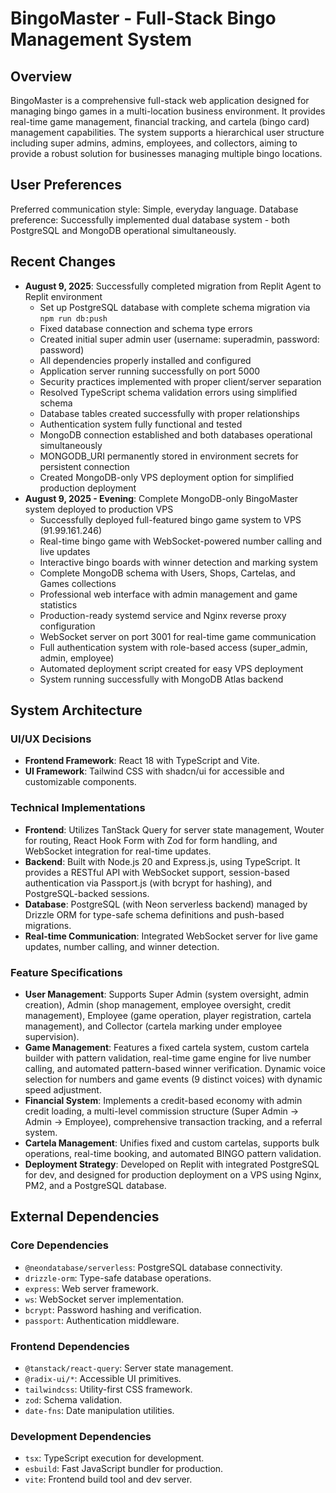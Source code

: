 # BingoMaster - Full-Stack Bingo Management System

## Overview
BingoMaster is a comprehensive full-stack web application designed for managing bingo games in a multi-location business environment. It provides real-time game management, financial tracking, and cartela (bingo card) management capabilities. The system supports a hierarchical user structure including super admins, admins, employees, and collectors, aiming to provide a robust solution for businesses managing multiple bingo locations.

## User Preferences
Preferred communication style: Simple, everyday language.
Database preference: Successfully implemented dual database system - both PostgreSQL and MongoDB operational simultaneously.

## Recent Changes
- **August 9, 2025**: Successfully completed migration from Replit Agent to Replit environment
  - Set up PostgreSQL database with complete schema migration via `npm run db:push`
  - Fixed database connection and schema type errors
  - Created initial super admin user (username: superadmin, password: password)
  - All dependencies properly installed and configured
  - Application server running successfully on port 5000
  - Security practices implemented with proper client/server separation
  - Resolved TypeScript schema validation errors using simplified schema
  - Database tables created successfully with proper relationships
  - Authentication system fully functional and tested
  - MongoDB connection established and both databases operational simultaneously
  - MONGODB_URI permanently stored in environment secrets for persistent connection
  - Created MongoDB-only VPS deployment option for simplified production deployment
- **August 9, 2025 - Evening**: Complete MongoDB-only BingoMaster system deployed to production VPS
  - Successfully deployed full-featured bingo game system to VPS (91.99.161.246)
  - Real-time bingo game with WebSocket-powered number calling and live updates
  - Interactive bingo boards with winner detection and marking system
  - Complete MongoDB schema with Users, Shops, Cartelas, and Games collections
  - Professional web interface with admin management and game statistics
  - Production-ready systemd service and Nginx reverse proxy configuration
  - WebSocket server on port 3001 for real-time game communication
  - Full authentication system with role-based access (super_admin, admin, employee)
  - Automated deployment script created for easy VPS deployment
  - System running successfully with MongoDB Atlas backend

## System Architecture

### UI/UX Decisions
- **Frontend Framework**: React 18 with TypeScript and Vite.
- **UI Framework**: Tailwind CSS with shadcn/ui for accessible and customizable components.

### Technical Implementations
- **Frontend**: Utilizes TanStack Query for server state management, Wouter for routing, React Hook Form with Zod for form handling, and WebSocket integration for real-time updates.
- **Backend**: Built with Node.js 20 and Express.js, using TypeScript. It provides a RESTful API with WebSocket support, session-based authentication via Passport.js (with bcrypt for hashing), and PostgreSQL-backed sessions.
- **Database**: PostgreSQL (with Neon serverless backend) managed by Drizzle ORM for type-safe schema definitions and push-based migrations.
- **Real-time Communication**: Integrated WebSocket server for live game updates, number calling, and winner detection.

### Feature Specifications
- **User Management**: Supports Super Admin (system oversight, admin creation), Admin (shop management, employee oversight, credit management), Employee (game operation, player registration, cartela management), and Collector (cartela marking under employee supervision).
- **Game Management**: Features a fixed cartela system, custom cartela builder with pattern validation, real-time game engine for live number calling, and automated pattern-based winner verification. Dynamic voice selection for numbers and game events (9 distinct voices) with dynamic speed adjustment.
- **Financial System**: Implements a credit-based economy with admin credit loading, a multi-level commission structure (Super Admin → Admin → Employee), comprehensive transaction tracking, and a referral system.
- **Cartela Management**: Unifies fixed and custom cartelas, supports bulk operations, real-time booking, and automated BINGO pattern validation.
- **Deployment Strategy**: Developed on Replit with integrated PostgreSQL for dev, and designed for production deployment on a VPS using Nginx, PM2, and a PostgreSQL database.

## External Dependencies

### Core Dependencies
- `@neondatabase/serverless`: PostgreSQL database connectivity.
- `drizzle-orm`: Type-safe database operations.
- `express`: Web server framework.
- `ws`: WebSocket server implementation.
- `bcrypt`: Password hashing and verification.
- `passport`: Authentication middleware.

### Frontend Dependencies
- `@tanstack/react-query`: Server state management.
- `@radix-ui/*`: Accessible UI primitives.
- `tailwindcss`: Utility-first CSS framework.
- `zod`: Schema validation.
- `date-fns`: Date manipulation utilities.

### Development Dependencies
- `tsx`: TypeScript execution for development.
- `esbuild`: Fast JavaScript bundler for production.
- `vite`: Frontend build tool and dev server.